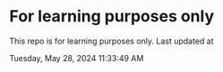 # For learning purposes only
This repo is for learning purposes only.
Last updated at

Tuesday, May 28, 2024 11:33:49 AM

